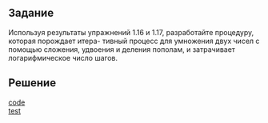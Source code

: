 ## Задание
Используя результаты упражнений 1.16 и 1.17, разработайте процедуру, которая порождает итера- тивный процесс для умножения двух чисел с помощью сложения, удвоения и деления пополам, и затрачивает логарифмическое число шагов.

## Решение
[code](../../src/chapter01/solution_18.rkt)  
[test](../../test/chapter01/test_18.rkt)
